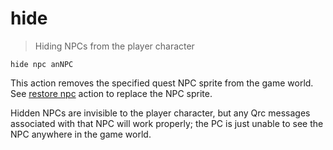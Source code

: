 # hide

> Hiding NPCs from the player character

```
hide npc anNPC
```

This action removes the specified quest NPC sprite from the game world. See [restore npc](./restore.md) action to replace the NPC sprite.

Hidden NPCs are invisible to the player character, but any Qrc messages associated with that NPC will work properly; the PC is just unable to see the NPC anywhere in the game world.
